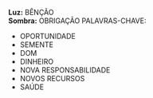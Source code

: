 **Luz:** BÊNÇÃO  
**Sombra:** OBRIGAÇÃO
PALAVRAS-CHAVE:
- OPORTUNIDADE
- SEMENTE
- DOM
- DINHEIRO
- NOVA RESPONSABILIDADE
- NOVOS RECURSOS
- SAÚDE